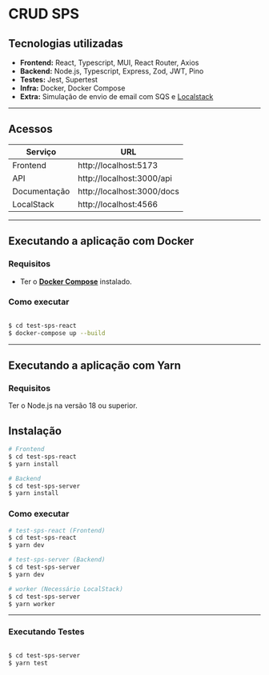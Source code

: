 # CRUD SPS

## Tecnologias utilizadas

- **Frontend:** React, Typescript, MUI, React Router, Axios
- **Backend:** Node.js, Typescript, Express, Zod, JWT, Pino
- **Testes:** Jest, Supertest
- **Infra:** Docker, Docker Compose
- **Extra:** Simulação de envio de email com SQS e [Localstack](https://www.localstack.cloud/)

---

## Acessos
| Serviço      | URL                          |
|--------------|------------------------------|
| Frontend     | http://localhost:5173         |
| API          | http://localhost:3000/api     |
| Documentação | http://localhost:3000/docs    |
| LocalStack   | http://localhost:4566         |

---

## Executando a aplicação com Docker
### Requisitos
- Ter o [**Docker Compose**](https://docs.docker.com/compose/) instalado.

### Como executar
```bash

$ cd test-sps-react
$ docker-compose up --build
```

---
##
## Executando a aplicação com Yarn
### Requisitos
Ter o Node.js na versão 18 ou superior.

## Instalação

```bash
# Frontend
$ cd test-sps-react
$ yarn install

# Backend
$ cd test-sps-server
$ yarn install

```

### Como executar

```bash
# test-sps-react (Frontend)
$ cd test-sps-react
$ yarn dev

# test-sps-server (Backend)
$ cd test-sps-server
$ yarn dev

# worker (Necessário LocalStack)
$ cd test-sps-server
$ yarn worker 
```

---


### Executando Testes

```bash

$ cd test-sps-server
$ yarn test
```